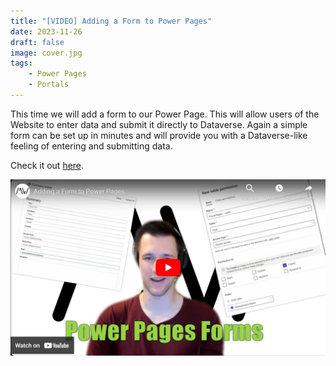 ```yaml
---
title: "[VIDEO] Adding a Form to Power Pages"
date: 2023-11-26
draft: false
image: cover.jpg
tags:
    - Power Pages
    - Portals
---
```


This time we will add a form to our Power Page. This will allow users of the Website to enter data and submit it directly to Dataverse. Again a simple form can be set up in minutes and will provide you with a Dataverse-like feeling of entering and submitting data.

Check it out [here](https://youtu.be/IwQ0szTYAb0).

[![](video.jpg)](https://youtu.be/IwQ0szTYAb0)